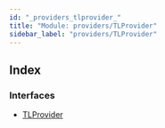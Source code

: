 ```yaml
---
id: "_providers_tlprovider_"
title: "Module: providers/TLProvider"
sidebar_label: "providers/TLProvider"
---
```


## Index

### Interfaces

* [TLProvider](../interfaces/_providers_tlprovider_.tlprovider.md)
